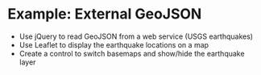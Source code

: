 # Example: External GeoJSON
- Use jQuery to read GeoJSON from a web service (USGS earthquakes)
- Use Leaflet to display the earthquake locations on a map
- Create a control to switch basemaps and show/hide the earthquake layer
